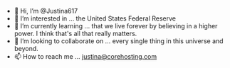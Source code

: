 - 👋 Hi, I’m @Justina617
- 👀 I’m interested in ... the United States Federal Reserve 
- 🌱 I’m currently learning ... that we live forever by believing in a higher power. I think that's all that really matters.  
- 💞️ I’m looking to collaborate on ... every single thing in this universe and beyond.
- 📫 How to reach me ... justina@corehosting.com

<!---
Justina617/Justina617 is a ✨ special ✨ repository because its `README.md` (this file) appears on your GitHub profile.
You can click the Preview link to take a look at your changes.
--->
